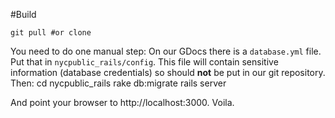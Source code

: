 #Build

    git pull #or clone
   
You need to do one manual step: On our GDocs there is a `database.yml` file. Put that in `nycpublic_rails/config`. This file will contain sensitive information (database credentials) so should **not** be put in our git repository.  Then:
    cd nycpublic_rails
    rake db:migrate
    rails server

And point your browser to http://localhost:3000. Voila.

